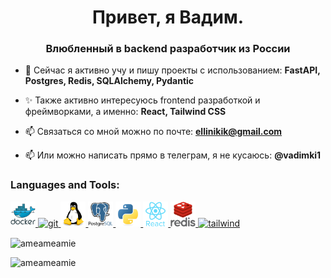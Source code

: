 <h1 align="center">Привет, я Вадим.</h1>
<h3 align="center">Влюбленный в backend разработчик из России</h3>


- 🌱 Сейчас я активно учу и пишу проекты с использованием: **FastAPI, Postgres, Redis, SQLAlchemy, Pydantic**

- ✨ Также активно интересуюсь frontend разработкой и фреймворками, а именно: **React, Tailwind CSS**

- 📫 Связаться со мной можно по почте: **ellinikik@gmail.com**
- 📫 Или можно написать прямо в телеграм, я не кусаюсь: **@vadimki1**
</p>

<h3 align="left">Languages and Tools:</h3>
<p align="left"> <a href="https://www.docker.com/" target="_blank" rel="noreferrer"> <img src="https://raw.githubusercontent.com/devicons/devicon/master/icons/docker/docker-original-wordmark.svg" alt="docker" width="40" height="40"/> </a> <a href="https://git-scm.com/" target="_blank" rel="noreferrer"> <img src="https://www.vectorlogo.zone/logos/git-scm/git-scm-icon.svg" alt="git" width="40" height="40"/> </a> <a href="https://www.linux.org/" target="_blank" rel="noreferrer"> <img src="https://raw.githubusercontent.com/devicons/devicon/master/icons/linux/linux-original.svg" alt="linux" width="40" height="40"/> </a> <a href="https://www.postgresql.org" target="_blank" rel="noreferrer"> <img src="https://raw.githubusercontent.com/devicons/devicon/master/icons/postgresql/postgresql-original-wordmark.svg" alt="postgresql" width="40" height="40"/> </a> <a href="https://www.python.org" target="_blank" rel="noreferrer"> <img src="https://raw.githubusercontent.com/devicons/devicon/master/icons/python/python-original.svg" alt="python" width="40" height="40"/> </a> <a href="https://reactjs.org/" target="_blank" rel="noreferrer"> <img src="https://raw.githubusercontent.com/devicons/devicon/master/icons/react/react-original-wordmark.svg" alt="react" width="40" height="40"/> </a> <a href="https://redis.io" target="_blank" rel="noreferrer"> <img src="https://raw.githubusercontent.com/devicons/devicon/master/icons/redis/redis-original-wordmark.svg" alt="redis" width="40" height="40"/> </a> <a href="https://tailwindcss.com/" target="_blank" rel="noreferrer"> <img src="https://www.vectorlogo.zone/logos/tailwindcss/tailwindcss-icon.svg" alt="tailwind" width="40" height="40"/> </a> </p>

<p><img align="center" src="https://github-readme-stats.vercel.app/api/top-langs?username=ameameamie&show_icons=true&locale=en&layout=compact" alt="ameameamie" /></p>
<p align="left"> <img src="https://komarev.com/ghpvc/?username=ameameamie&label=Просмотры%20профиля&color=0e75b6&style=flat" alt="ameameamie" /> </p>
